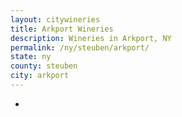 ```yaml
---
layout: citywineries
title: Arkport Wineries
description: Wineries in Arkport, NY
permalink: /ny/steuben/arkport/
state: ny
county: steuben
city: arkport
---
```

-
